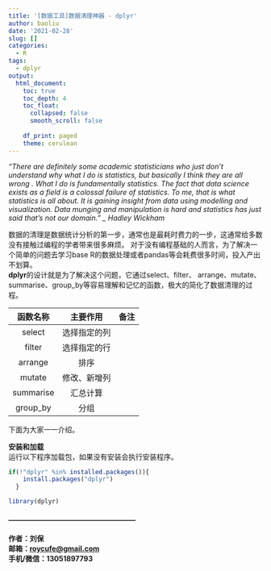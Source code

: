 ```yaml
---
title: '[数据工具]数据清理神器 - dplyr'
author: baoliu
date: '2021-02-28'
slug: []
categories:
  - R
tags:
  - dplyr
output: 
  html_document:
    toc: true
    toc_depth: 4
    toc_float: 
      collapsed: false
      smooth_scroll: false
      
    df_print: paged
    theme: cerulean
---
```




  *“There are definitely some academic statisticians who just don’t understand why what I do is statistics, but basically I think they are all wrong . What I do is fundamentally statistics. The fact that data science exists as a field is a colossal failure of statistics. To me, that is what statistics is all about. It is gaining insight from data using modelling and visualization. Data munging and manipulation is hard and statistics has just said that’s not our domain.” _ Hadley Wickham*

  数据的清理是数据统计分析的第一步，通常也是最耗时费力的一步，这通常给多数没有接触过编程的学者带来很多麻烦。
  对于没有编程基础的人而言，为了解决一个简单的问题去学习base R的数据处理或者pandas等会耗费很多时间，投入产出不划算。  
  **dplyr**的设计就是为了解决这个问题，它通过select、filter、 arrange、mutate、summarise、group_by等容易理解和记忆的函数，极大的简化了数据清理的过程。
  
| 函数名称            | 主要作用              | 备注   |
| :----:              | :----:                | :----: |
|   select            |  选择指定的列         |        |
|   filter            |  选择指定的行         |        |
|   arrange           |  排序                 |        |
|   mutate            |  修改、新增列         |        |
|   summarise         |  汇总计算             |        |
|   group_by          |  分组                 |        |

  
  下面为大家一一介绍。


**安装和加载**  
运行以下程序加载包，如果没有安装会执行安装程序。


```r
if(!"dplyr" %in% installed.packages()){
    install.packages("dplyr")
  }

library(dplyr)
```





#### —————————————————— 
**作者：刘保**  
**邮箱：roycufe@gmail.com**  
**手机/微信：13051897793**  



